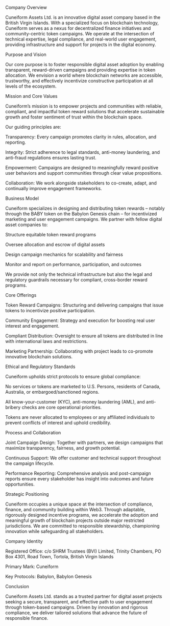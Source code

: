 Company Overview

Cuneiform Assets Ltd. is an innovative digital asset company based in the British Virgin Islands. With a specialized focus on blockchain technology, Cuneiform serves as a nexus for decentralized finance initiatives and community-centric token campaigns. We operate at the intersection of technical expertise, legal compliance, and real-world user engagement, providing infrastructure and support for projects in the digital economy.

Purpose and Vision

Our core purpose is to foster responsible digital asset adoption by enabling transparent, reward-driven campaigns and providing expertise in token allocation. We envision a world where blockchain networks are accessible, trustworthy, and effectively incentivize constructive participation at all levels of the ecosystem.

Mission and Core Values

Cuneiform’s mission is to empower projects and communities with reliable, compliant, and impactful token reward solutions that accelerate sustainable growth and foster sentiment of trust within the blockchain space.

Our guiding principles are:





Transparency: Every campaign promotes clarity in rules, allocation, and reporting. 



Integrity: Strict adherence to legal standards, anti-money laundering, and anti-fraud regulations ensures lasting trust.



Empowerment: Campaigns are designed to meaningfully reward positive user behaviors and support communities through clear value propositions.



Collaboration: We work alongside stakeholders to co-create, adapt, and continually improve engagement frameworks.

Business Model

Cuneiform specializes in designing and distributing token rewards – notably through the BABY token on the Babylon Genesis chain – for incentivized marketing and user engagement campaigns. We partner with fellow digital asset companies to:





Structure equitable token reward programs



Oversee allocation and escrow of digital assets



Design campaign mechanics for scalability and fairness



Monitor and report on performance, participation, and outcomes

We provide not only the technical infrastructure but also the legal and regulatory guardrails necessary for compliant, cross-border reward programs.

Core Offerings





Token Reward Campaigns: Structuring and delivering campaigns that issue tokens to incentivize positive participation.



Community Engagement: Strategy and execution for boosting real user interest and engagement.



Compliant Distribution: Oversight to ensure all tokens are distributed in line with international laws and restrictions.



Marketing Partnership: Collaborating with project leads to co-promote innovative blockchain solutions.

Ethical and Regulatory Standards

Cuneiform upholds strict protocols to ensure global compliance:





No services or tokens are marketed to U.S. Persons, residents of Canada, Australia, or embargoed/sanctioned regions.



All know-your-customer (KYC), anti-money laundering (AML), and anti-bribery checks are core operational priorities.



Tokens are never allocated to employees or any affiliated individuals to prevent conflicts of interest and uphold credibility.

Process and Collaboration





Joint Campaign Design: Together with partners, we design campaigns that maximize transparency, fairness, and growth potential.



Continuous Support: We offer customer and technical support throughout the campaign lifecycle.



Performance Reporting: Comprehensive analysis and post-campaign reports ensure every stakeholder has insight into outcomes and future opportunities.

Strategic Positioning

Cuneiform occupies a unique space at the intersection of compliance, finance, and community building within Web3. Through adaptable, rigorously designed incentive programs, we accelerate the adoption and meaningful growth of blockchain projects outside major restricted jurisdictions. We are committed to responsible stewardship, championing innovation while safeguarding all stakeholders.

Company Identity





Registered Office: c/o SHRM Trustees (BVI) Limited, Trinity Chambers, PO Box 4301, Road Town, Tortola, British Virgin Islands



Primary Mark: Cuneiform



Key Protocols: Babylon, Babylon Genesis

Conclusion

Cuneiform Assets Ltd. stands as a trusted partner for digital asset projects seeking a secure, transparent, and effective path to user engagement through token-based campaigns. Driven by innovation and rigorous compliance, we deliver tailored solutions that advance the future of responsible finance.